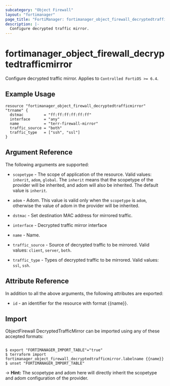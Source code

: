 ```yaml
---
subcategory: "Object Firewall"
layout: "fortimanager"
page_title: "FortiManager: fortimanager_object_firewall_decryptedtrafficmirror"
description: |-
  Configure decrypted traffic mirror.
---
```


# fortimanager_object_firewall_decryptedtrafficmirror
Configure decrypted traffic mirror. Applies to `Controlled FortiOS >= 6.4`.

## Example Usage

```hcl
resource "fortimanager_object_firewall_decryptedtrafficmirror" "trname" {
  dstmac         = "ff:ff:ff:ff:ff:ff"
  interface      = "any"
  name           = "terr-firewall-mirror"
  traffic_source = "both"
  traffic_type   = ["ssh", "ssl"]
}
```

## Argument Reference


The following arguments are supported:

* `scopetype` - The scope of application of the resource. Valid values: `inherit`, `adom`, `global`. The `inherit` means that the scopetype of the provider will be inherited, and adom will also be inherited. The default value is `inherit`.
* `adom` - Adom. This value is valid only when the `scopetype` is `adom`, otherwise the value of adom in the provider will be inherited.

* `dstmac` - Set destination MAC address for mirrored traffic.
* `interface` - Decrypted traffic mirror interface
* `name` - Name.
* `traffic_source` - Source of decrypted traffic to be mirrored. Valid values: `client`, `server`, `both`.

* `traffic_type` - Types of decrypted traffic to be mirrored. Valid values: `ssl`, `ssh`.



## Attribute Reference

In addition to all the above arguments, the following attributes are exported:
* `id` - an identifier for the resource with format {{name}}.

## Import

ObjectFirewall DecryptedTrafficMirror can be imported using any of these accepted formats:
```

$ export "FORTIMANAGER_IMPORT_TABLE"="true"
$ terraform import fortimanager_object_firewall_decryptedtrafficmirror.labelname {{name}}
$ unset "FORTIMANAGER_IMPORT_TABLE"
```
-> **Hint:** The scopetype and adom here will directly inherit the scopetype and adom configuration of the provider.
